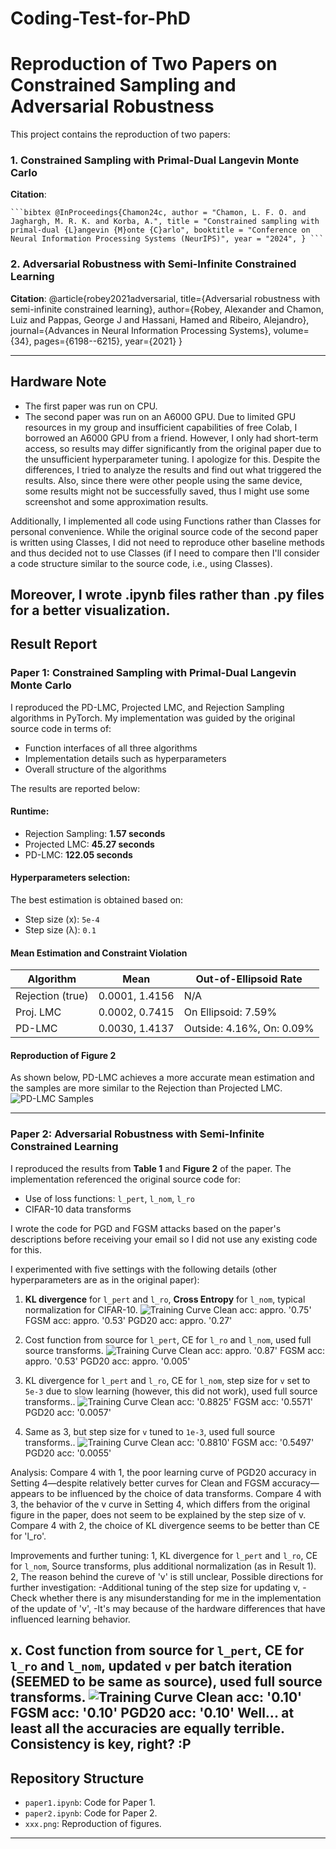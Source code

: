 # Coding-Test-for-PhD
# Reproduction of Two Papers on Constrained Sampling and Adversarial Robustness

This project contains the reproduction of two papers:

### 1. Constrained Sampling with Primal-Dual Langevin Monte Carlo
**Citation**:
<pre><code class="language-bibtex">```bibtex @InProceedings{Chamon24c, author = "Chamon, L. F. O. and Jaghargh, M. R. K. and Korba, A.", title = "Constrained sampling with primal-dual {L}angevin {M}onte {C}arlo", booktitle = "Conference on Neural Information Processing Systems (NeurIPS)", year = "2024", } ```</code></pre>

### 2. Adversarial Robustness with Semi-Infinite Constrained Learning
**Citation**:
@article{robey2021adversarial,
title={Adversarial robustness with semi-infinite constrained learning},
author={Robey, Alexander and Chamon, Luiz and Pappas, George J and Hassani, Hamed and Ribeiro, Alejandro},
journal={Advances in Neural Information Processing Systems},
volume={34},
pages={6198--6215},
year={2021}
}


---

## Hardware Note

- The first paper was run on CPU.
- The second paper was run on an A6000 GPU. Due to limited GPU resources in my group and insufficient capabilities of free Colab, I borrowed an A6000 GPU from a friend. However, I only had short-term access, so results may differ significantly from the original paper due to the unsufficient hyperparameter tuning. I apologize for this.
Despite the differences, I tried to analyze the results and find out what triggered the results. Also, since there were other people using the same device, some results might not be successfully saved, thus I might use some screenshot and some approximation results.

Additionally, I implemented all code using Functions rather than Classes for personal convenience. While the original source code of the second paper is written using Classes, I did not need to reproduce other baseline methods and thus decided not to use Classes (if I need to compare then I'll consider a code structure similar to the source code, i.e., using Classes).

Moreover, I wrote .ipynb files rather than .py files for a better visualization.
---

## Result Report

### Paper 1: Constrained Sampling with Primal-Dual Langevin Monte Carlo

I reproduced the PD-LMC, Projected LMC, and Rejection Sampling algorithms in PyTorch. My implementation was guided by the original source code in terms of:
- Function interfaces of all three algorithms
- Implementation details such as hyperparameters
- Overall structure of the algorithms

The results are reported below:
####  Runtime:
- Rejection Sampling: **1.57 seconds**
- Projected LMC: **45.27 seconds**
- PD-LMC: **122.05 seconds**

####  Hyperparameters selection:
The best estimation is obtained based on:
- Step size (x): `5e-4`
- Step size (λ): `0.1`

####  Mean Estimation and Constraint Violation
| Algorithm       | Mean                 | Out-of-Ellipsoid Rate |
|----------------|----------------------|------------------------|
| Rejection (true)| 0.0001, 1.4156       | N/A                    |
| Proj. LMC       | 0.0002, 0.7415       | On Ellipsoid: 7.59%    |
| PD-LMC          | 0.0030, 1.4137       | Outside: 4.16%, On: 0.09% |

####  Reproduction of Figure 2
As shown below, PD-LMC achieves a more accurate mean estimation and the samples are more similar to the Rejection than Projected LMC.
![PD-LMC Samples](#samples.png)

---

### Paper 2: Adversarial Robustness with Semi-Infinite Constrained Learning

I reproduced the results from **Table 1** and **Figure 2** of the paper. The implementation referenced the original source code for:
- Use of loss functions: `l_pert`, `l_nom`, `l_ro`
- CIFAR-10 data transforms

I wrote the code for PGD and FGSM attacks based on the paper's descriptions before receiving your email so I did not use any existing code for this.

I experimented with five settings with the following details (other hyperparameters are as in the original paper):

1. **KL divergence** for `l_pert` and `l_ro`, **Cross Entropy** for `l_nom`, typical normalization for CIFAR-10.
![Training Curve](#trainingcurve1.png)
Clean acc: appro. '0.75'
FGSM acc: appro. '0.53'
PGD20 acc: appro. '0.27'

2. Cost function from source for `l_pert`, CE for `l_ro` and `l_nom`,  used full source transforms.
![Training Curve](#trainingcurve2.png)
Clean acc: appro. '0.87'
FGSM acc: appro. '0.53'
PGD20 acc: appro. '0.005'

3. KL divergence for `l_pert` and `l_ro`, CE for `l_nom`, step size for `v` set to `5e-3` due to slow learning (however, this did not work), used full source transforms..
![Training Curve](#trainingcurve2.png)
Clean acc: '0.8825'
FGSM acc: '0.5571'
PGD20 acc: '0.0057'

4. Same as 3, but step size for `v` tuned to `1e-3`, used full source transforms..
![Training Curve](#trainingcurve5.png)
Clean acc: '0.8810'
FGSM acc: '0.5497'
PGD20 acc: '0.0055'

Analysis:
Compare 4 with 1, the poor learning curve of PGD20 accuracy in Setting 4—despite relatively better curves for Clean and FGSM accuracy—appears to be influenced by the choice of data transforms.
Compare 4 with 3, the behavior of the v curve in Setting 4, which differs from the original figure in the paper, does not seem to be explained by the step size of v.
Compare 4 with 2, the choice of KL divergence seems to be better than CE for 'l_ro'.

Improvements and further tuning:
1, KL divergence for `l_pert` and `l_ro`, CE for `l_nom`, Source transforms, plus additional normalization (as in Result 1).
2, The reason behind the cureve of 'v' is still unclear, Possible directions for further investigation:
-Additional tuning of the step size for updating v,
-Check whether there is any misunderstanding for me in the implementation of the update of 'v',
-It's may because of the hardware differences that have influenced learning behavior.

x. Cost function from source for `l_pert`, CE for `l_ro` and `l_nom`, updated `v` per batch iteration (SEEMED to be same as source), used full source transforms.
![Training Curve](#trainingcurvex.png)
Clean acc:  '0.10'
FGSM acc:  '0.10'
PGD20 acc:  '0.10'
Well... at least all the accuracies are equally terrible. Consistency is key, right? :P
---

## Repository Structure
- `paper1.ipynb`: Code for Paper 1.
- `paper2.ipynb`: Code for Paper 2.
- `xxx.png`: Reproduction of figures.


---

